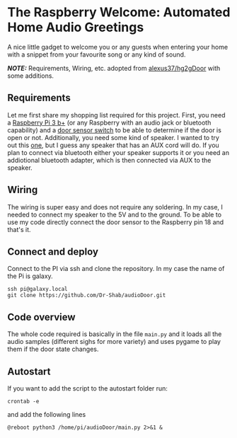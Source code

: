 # The Raspberry Welcome: Automated Home Audio Greetings

A nice little gadget to welcome you or any guests when entering your home with a snippet from your favourite song or any kind of sound.  
  
**_NOTE:_** Requirements, Wiring, etc. adopted from [alexus37/hg2gDoor](https://github.com/alexus37/hg2gDoor) with some additions.

## Requirements 

Let me first share my shopping list required for this project. First, you need a [Raspberry Pi 3 b+](https://www.amazon.com/ELEMENT-Element14-Raspberry-Pi-Motherboard/dp/B07P4LSDYV) (or any Raspberry with an audio jack or bluetooth capability) and a [door sensor switch](https://pixelelectric.com/mc-38-wired-door-sensor-switch/) to be able to determine if the door is open or not. Additionally, you need some kind of speaker. I wanted to try out this [one](https://www.monkmakes.com/pi_speaker_kit/), but I guess any speaker that has an AUX cord will do. If you plan to connect via bluetooth either your speaker supports it or you need an addiotional bluetooth adapter, which is then connected via AUX to the speaker.

## Wiring

The wiring is super easy and does not require any soldering. In my case, I needed to connect my speaker to the 5V and to the ground. To be able to use my code directly connect the door sensor to the Raspberry pin 18 and that's it.

## Connect and deploy

Connect to the PI via ssh and clone the repository. In my case the name of the Pi is galaxy.

    ssh pi@galaxy.local
    git clone https://github.com/Dr-Shab/audioDoor.git


## Code overview

The whole code required is basically in the file `main.py` and it loads all the audio samples (different sighs for more variety) and uses pygame to play them if the door state changes.

## Autostart

If you want to add the script to the autostart folder run:

`crontab -e`

and add the following lines

`@reboot python3 /home/pi/audioDoor/main.py 2>&1 &`
